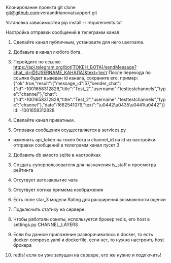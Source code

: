 Клонирование проекта
git clone git@github.com:veraandrianova/support.git

Установка зависимостей
pip install -r requirements.txt


Настройка отправки сообщений в телеграмм канал
1. Сделайте канал публичным, установите для него username.
2. Добавьте в канал любого бота.
3. Перейдите по ссылке https://api.telegram.org/bot[ТОКЕН_БОТА]/sendMessage?chat_id=@[USERNAME_КАНАЛА]&text=тест
После перехода по ссылке будет выведен id канала, сохраните его.
пример:
   {"ok":true,"result":{"message_id":57,"sender_chat":{"id":-1001658312828,"title":"Test_2","username":"testtestchannels","type":"channel"},"chat":{"id":-1001658312828,"title":"Test_2","username":"testtestchannels","type":"channel"},"date":1662541079,"text":"\u0442\u0435\u0441\u0442"}}
id: -1001658312828   
4. Сделайте канал приватным.



1. Отправка сообщения осуществляется в services.py
- изменить api_token на токен бота и channel_id на id из настройки отправки сообщений в телеграмм канал пускт 3

2. Добавить db вместо sqlite в настройках

3. Создать суперпользователя для назначения is_staff и просмотра рейтинга

4. Отсутвует автозакрытие чата

5. Отсутвует логика примема изображения

6. Есть поле star_3 модели Rating для расширения возможности оценки

7. Подключить статику на сервере.

8. Чтобы работали сокеты, используется брокер redis, его host в settings.py CHANNEL_LAYERS

9. Если бы данное приложение разворачивалось в docker, то есть docker-compose.yaml и dockerfile, если нет,
то нужно настроить host брокера

10. redis! если он уже запущен на сервере, его же нужно и подлючить!
